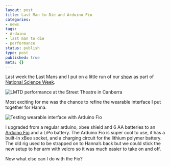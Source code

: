 ```yaml
---
layout: post
title: Last Man to Die and Arduino Fio
categories:
- news
tags:
- Arduino
- last man to die
- performance
status: publish
type: post
published: true
meta: {}
---
```


Last week the Last Mans and I put on a little run of our [show](http://lastmantodie.net/) as part of [National Science Week](http://www.scienceweek.gov.au/).

![LMTD performance at the Street Theatre in Canberra](http://3.bp.blogspot.com/-zMd8Vy9qkRU/Tl7isy-jz2I/AAAAAAAADqY/4Zo_41EQ1J4/s1600/320142_10150350528828524_785213523_9731387_650084_n.jpg)

Most exciting for me was the chance to refine the wearable interface I put together for Hanna.

![Testing wearable interface with Arduino Fio](http://farm7.static.flickr.com/6073/6092901940_c0217b0d03.jpg)

I upgraded from a regular arduino, xbee shield and 6 AA batteries to an [Arduino Fio](http://www.arduino.cc/en/Main/ArduinoBoardFio) and a LiPo battery. The Arduino Fio is super cool to use, it has a built-in xBee socket, and a charging circuit for the lithium polymer battery. The old rig used to be strapped on to Hanna’s back but we could stick the new setup to her arm with velcro so it was much easier to take on and off.

Now what else can I do with the Fio?